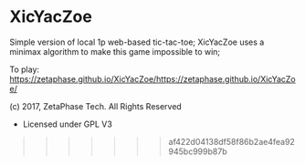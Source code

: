 # XicYacZoe

Simple version of local 1p web-based tic-tac-toe;
XicYacZoe uses a minimax algorithm to make this game impossible to win;

To play: https://zetaphase.github.io/XicYacZoe/https://zetaphase.github.io/XicYacZoe/

(c) 2017, ZetaPhase Tech. All Rights Reserved
- Licensed under GPL V3
>>>>>>> af422d04138df58f86b2ae4fea92945bc999b87b
